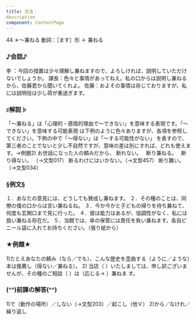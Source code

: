 ```yaml
---
title: 文法：
description
component: ContentPage
---
```



44.＊～兼ねる
動詞：［ます］形 ＋ 兼ねる
### ♪会話♪
李 ：今回の措置は少々理解し兼ねますので、よろしければ、説明していただけないでしょうか。 課長：色々と事情があってねえ。私の口からは説明し兼ねるから、佐藤君から聞いてくれよ。 佐藤：およその事情は存じておりますが、私には説明役は少し荷が重過ぎます。
### ♯解説♭
「～兼ねる」は「心理的・感情的理由で～できない」を意味する表現です。「～できない」を意味する可能表現 は下例のように色々ありますが、各項を参照してください。下例の中で「～得ない」は「～する可能性がない」
を表すので、第三者のことでないと少し不自然ですが、意味の差は別にすれば、どれも使えます。→例題2)
お世話になった人の頼みだから、
断れない。  
断り兼ねる。  
断り得ない。 （→文型017）
断るわけにはいかない。（→文型457）
断り難い。 （→文型034）
### §例文§
１．あなたの意見には、どうしても賛成し兼ねます。
２．その種のことは、同僚の僕の口からは言い兼ねるね。
３．今か今かと子どもの帰りを待ち兼ねて、何度も玄関口まで見に行った。
４．彼は能力はあるが、協調性がなく、私には扱い兼ねる存在だ。
５．当館では、傘の保管には責任を負い兼ねます。各自ビニール袋に入れてお持ちください。（張り紙から）
### ★例題★
1)たとえあなたの頼み（なら／でも）、こんな歴史を歪曲する（ように／ような）本は推薦し（得ない／兼ねる）。
2) 当店（ ）いたしましては、申し訳ございませんが、その種のご相談（ ）は（応じる→ ）兼ねま
す。      
### (^^)前課の解答(^^)
1)で（動作の場所）／しない（→文型203）／起こし（他Ｖ）
2)から／なけれ／繰り返し
